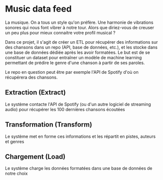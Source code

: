 # Music data feed

La musique. On a tous un style qu'on préfère. Une harmonie de vibrations sonores qui nous font vibrer à notre tour. Alors que diriez-vous de creuser un peu plus pour mieux connaitre votre profil musical ?

Dans ce projet, il s'agit de créer un ETL pour récupérer des informations sur des chansons dans un repo (API, base de données, etc.), et les stocke dans une base de données dédiée après les avoir formatées. Le but est de se constituer un dataset pour entraîner un modèle de machine learning permettant de prédire le genre d'une chanson à partir de ses paroles.

Le repo en question peut être par exemple l'API de Spotify d'où on récupérera des chansons.


## Extraction (Extract)
Le système contacte l'API de Spotify (ou d'un autre logiciel de streaming audio) pour récupérer les 100 dernières chansons écoutées

## Transformation (Transform)
Le système met en forme ces informations et les répartit en pistes, auteurs et genres

## Chargement (Load)
Le système charge les données formatées dans une base de données de notre choix

